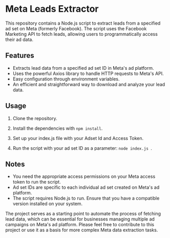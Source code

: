 # Meta Leads Extractor

This repository contains a Node.js script to extract leads from a specified ad set on Meta (formerly Facebook). The script uses the Facebook Marketing API to fetch leads, allowing users to programmatically access their ad data.

## Features

- Extracts lead data from a specified ad set ID in Meta's ad platform.
- Uses the powerful Axios library to handle HTTP requests to Meta's API.
- Easy configuration through environment variables.
- An efficient and straightforward way to download and analyze your lead data.

## Usage

1. Clone the repository.

2. Install the dependencies with `npm install`.
3. Set up your index.js file with your Adset Id and Access Token.
4. Run the script with your ad set ID as a parameter: `node index.js `.

## Notes

- You need the appropriate access permissions on your Meta access token to run the script.
- Ad set IDs are specific to each individual ad set created on Meta's ad platform.
- The script requires Node.js to run. Ensure that you have a compatible version installed on your system.

The project serves as a starting point to automate the process of fetching lead data, which can be essential for businesses managing multiple ad campaigns on Meta's ad platform. Please feel free to contribute to this project or use it as a basis for more complex Meta data extraction tasks.
